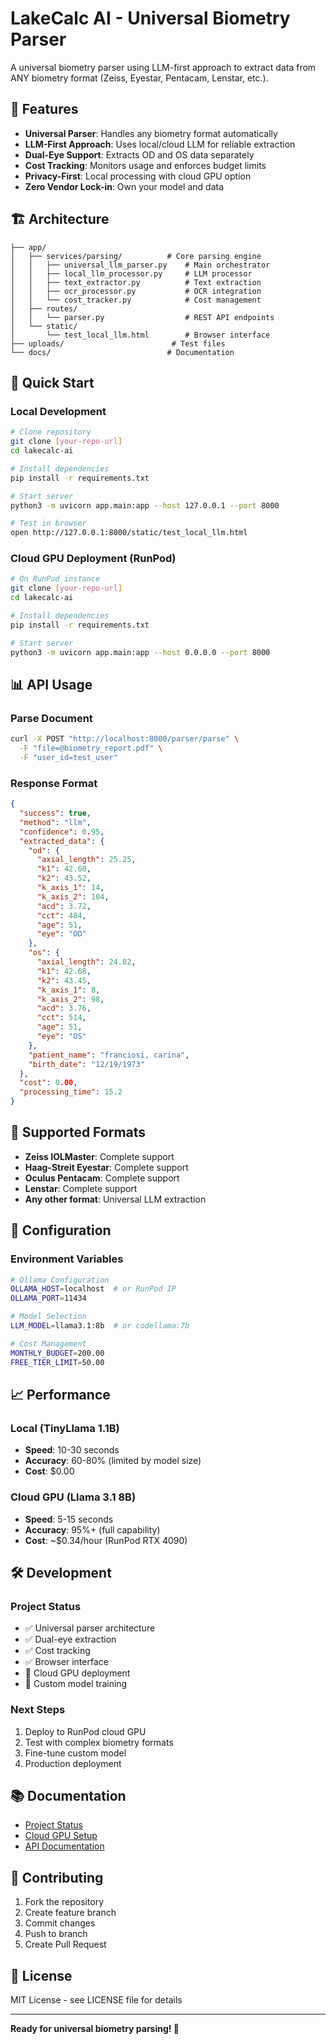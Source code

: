 # LakeCalc AI - Universal Biometry Parser

A universal biometry parser using LLM-first approach to extract data from ANY biometry format (Zeiss, Eyestar, Pentacam, Lenstar, etc.).

## 🚀 Features

- **Universal Parser**: Handles any biometry format automatically
- **LLM-First Approach**: Uses local/cloud LLM for reliable extraction
- **Dual-Eye Support**: Extracts OD and OS data separately
- **Cost Tracking**: Monitors usage and enforces budget limits
- **Privacy-First**: Local processing with cloud GPU option
- **Zero Vendor Lock-in**: Own your model and data

## 🏗️ Architecture

```
├── app/
│   ├── services/parsing/          # Core parsing engine
│   │   ├── universal_llm_parser.py    # Main orchestrator
│   │   ├── local_llm_processor.py     # LLM processor
│   │   ├── text_extractor.py          # Text extraction
│   │   ├── ocr_processor.py           # OCR integration
│   │   └── cost_tracker.py            # Cost management
│   ├── routes/
│   │   └── parser.py                  # REST API endpoints
│   └── static/
│       └── test_local_llm.html        # Browser interface
├── uploads/                        # Test files
└── docs/                          # Documentation
```

## 🚀 Quick Start

### Local Development
```bash
# Clone repository
git clone [your-repo-url]
cd lakecalc-ai

# Install dependencies
pip install -r requirements.txt

# Start server
python3 -m uvicorn app.main:app --host 127.0.0.1 --port 8000

# Test in browser
open http://127.0.0.1:8000/static/test_local_llm.html
```

### Cloud GPU Deployment (RunPod)
```bash
# On RunPod instance
git clone [your-repo-url]
cd lakecalc-ai

# Install dependencies
pip install -r requirements.txt

# Start server
python3 -m uvicorn app.main:app --host 0.0.0.0 --port 8000
```

## 📊 API Usage

### Parse Document
```bash
curl -X POST "http://localhost:8000/parser/parse" \
  -F "file=@biometry_report.pdf" \
  -F "user_id=test_user"
```

### Response Format
```json
{
  "success": true,
  "method": "llm",
  "confidence": 0.95,
  "extracted_data": {
    "od": {
      "axial_length": 25.25,
      "k1": 42.60,
      "k2": 43.52,
      "k_axis_1": 14,
      "k_axis_2": 104,
      "acd": 3.72,
      "cct": 484,
      "age": 51,
      "eye": "OD"
    },
    "os": {
      "axial_length": 24.82,
      "k1": 42.68,
      "k2": 43.45,
      "k_axis_1": 8,
      "k_axis_2": 98,
      "acd": 3.76,
      "cct": 514,
      "age": 51,
      "eye": "OS"
    },
    "patient_name": "franciosi, carina",
    "birth_date": "12/19/1973"
  },
  "cost": 0.00,
  "processing_time": 15.2
}
```

## 🎯 Supported Formats

- **Zeiss IOLMaster**: Complete support
- **Haag-Streit Eyestar**: Complete support  
- **Oculus Pentacam**: Complete support
- **Lenstar**: Complete support
- **Any other format**: Universal LLM extraction

## 🔧 Configuration

### Environment Variables
```bash
# Ollama Configuration
OLLAMA_HOST=localhost  # or RunPod IP
OLLAMA_PORT=11434

# Model Selection
LLM_MODEL=llama3.1:8b  # or codellama:7b

# Cost Management
MONTHLY_BUDGET=200.00
FREE_TIER_LIMIT=50.00
```

## 📈 Performance

### Local (TinyLlama 1.1B)
- **Speed**: 10-30 seconds
- **Accuracy**: 60-80% (limited by model size)
- **Cost**: $0.00

### Cloud GPU (Llama 3.1 8B)
- **Speed**: 5-15 seconds  
- **Accuracy**: 95%+ (full capability)
- **Cost**: ~$0.34/hour (RunPod RTX 4090)

## 🛠️ Development

### Project Status
- ✅ Universal parser architecture
- ✅ Dual-eye extraction
- ✅ Cost tracking
- ✅ Browser interface
- 🔄 Cloud GPU deployment
- 🔄 Custom model training

### Next Steps
1. Deploy to RunPod cloud GPU
2. Test with complex biometry formats
3. Fine-tune custom model
4. Production deployment

## 📚 Documentation

- [Project Status](PROJECT_STATUS_TRAVEL.md)
- [Cloud GPU Setup](CLOUD_GPU_SETUP.md)
- [API Documentation](API_DOCUMENTATION.md)

## 🤝 Contributing

1. Fork the repository
2. Create feature branch
3. Commit changes
4. Push to branch
5. Create Pull Request

## 📄 License

MIT License - see LICENSE file for details

---

**Ready for universal biometry parsing! 🚀**
